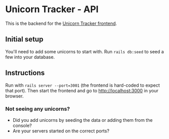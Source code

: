 # Unicorn Tracker - API
This is the backend for the [Unicorn Tracker frontend](https://github.com/emilyaviva/unicorn-tracker-frontend).

## Initial setup
You'll need to add some unicorns to start with. Run `rails db:seed` to seed a few into your database.

## Instructions
Run with `rails server --port=3001` (the frontend is hard-coded to expect that port). Then start the frontend and go to [http://localhost:3000](http://localhost:3000) in your browser.

### Not seeing any unicorns?
- Did you add unicorns by seeding the data or adding them from the console?
- Are your servers started on the correct ports?
